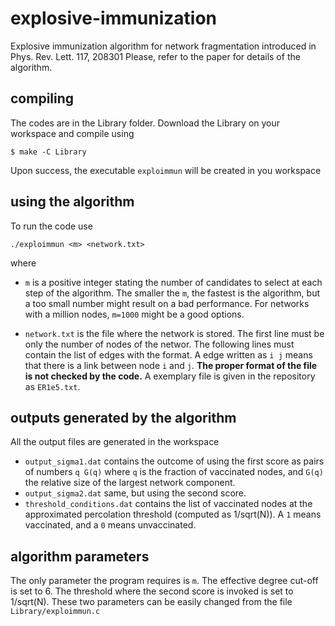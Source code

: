 # explosive-immunization
Explosive immunization algorithm for network fragmentation introduced in Phys. Rev. Lett. 117, 208301 
Please, refer to the paper for details of the algorithm.

## compiling

The codes are in the Library folder. Download the Library on your workspace and compile using
```
$ make -C Library
```

Upon success, the executable `exploimmun` will be created in you workspace

## using the algorithm

To run the code use
```
./exploimmun <m> <network.txt>
```
where
* `m` is a positive integer stating the number of candidates to select at each step of the algorithm. The smaller the `m`, the fastest is the algorithm, but a too small number might result on a bad performance. For networks with a million nodes, `m=1000` might be a good options.

* `network.txt` is the file where the network is stored. The first line must be only the number of nodes of the networ. The following lines must contain the list of edges with the format. A edge written as `i j` means that there is a link between node `i` and  `j`. **The proper format of the file is not checked by the code.** A exemplary file is given in the repository as `ER1e5.txt`.

## outputs generated by the algorithm

All the output files are generated in the workspace

* `output_sigma1.dat` contains the outcome of using the first score as pairs of numbers `q G(q)` where `q` is the fraction of vaccinated nodes, and `G(q)` the relative size of the largest network component.
* `output_sigma2.dat` same, but using the second score.
* `threshold_conditions.dat` contains the list of vaccinated nodes at the approximated percolation threshold (computed as 1/sqrt(N)). A `1` means vaccinated, and a `0` means unvaccinated.

## algorithm parameters

The only parameter the program requires is `m`. The effective degree cut-off is set to 6. The threshold where the second score is invoked is set to 1/sqrt(N). These two parameters can be easily changed from the file `Library/exploimmun.c`

